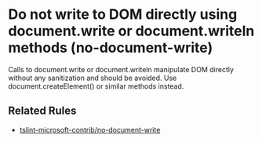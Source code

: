 # Do not write to DOM directly using document.write or document.writeln methods (no-document-write)

Calls to document.write or document.writeln manipulate DOM directly without any sanitization and should be avoided. Use document.createElement() or similar methods instead.

## Related Rules

- [tslint-microsoft-contrib/no-document-write](https://github.com/microsoft/tslint-microsoft-contrib/blob/master/src/noDocumentWriteRule.ts)
